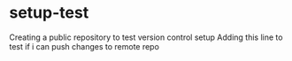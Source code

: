 # setup-test
Creating a public repository to test version control setup
Adding this line to test if i can push changes to remote repo
